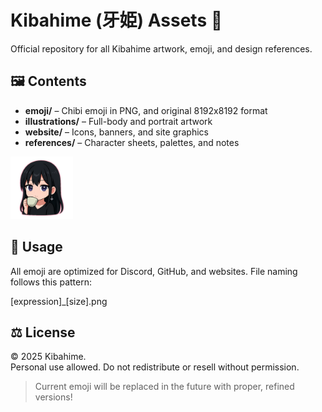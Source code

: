 # Kibahime (牙姫) Assets 🖤

Official repository for all Kibahime artwork, emoji, and design references.

## 🖼️ Contents
- **emoji/** – Chibi emoji in PNG, and original 8192x8192 format
- **illustrations/** – Full-body and portrait artwork
- **website/** – Icons, banners, and site graphics
- **references/** – Character sheets, palettes, and notes

<img src="emoji/1024x1024/tea_1024.png" alt="tea" width=100>

## 💬 Usage
All emoji are optimized for Discord, GitHub, and websites.
File naming follows this pattern:

[expression]_[size].png


## ⚖️ License
&copy; 2025 Kibahime.  
Personal use allowed. Do not redistribute or resell without permission.

> Current emoji will be replaced in the future with proper, refined versions!
